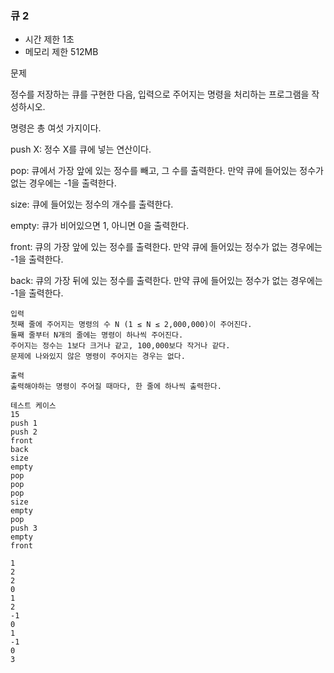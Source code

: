### 큐 2
- 시간 제한 1초
- 메모리 제한 512MB

문제

정수를 저장하는 큐를 구현한 다음, 입력으로 주어지는 명령을 처리하는 프로그램을 작성하시오.

명령은 총 여섯 가지이다.

push X: 정수 X를 큐에 넣는 연산이다.

pop: 큐에서 가장 앞에 있는 정수를 빼고, 그 수를 출력한다. 만약 큐에 들어있는 정수가 없는 경우에는 -1을 출력한다.

size: 큐에 들어있는 정수의 개수를 출력한다.

empty: 큐가 비어있으면 1, 아니면 0을 출력한다.

front: 큐의 가장 앞에 있는 정수를 출력한다. 만약 큐에 들어있는 정수가 없는 경우에는 -1을 출력한다.

back: 큐의 가장 뒤에 있는 정수를 출력한다. 만약 큐에 들어있는 정수가 없는 경우에는 -1을 출력한다.
```
입력
첫째 줄에 주어지는 명령의 수 N (1 ≤ N ≤ 2,000,000)이 주어진다.
둘째 줄부터 N개의 줄에는 명령이 하나씩 주어진다.
주어지는 정수는 1보다 크거나 같고, 100,000보다 작거나 같다.
문제에 나와있지 않은 명령이 주어지는 경우는 없다.

출력
출력해야하는 명령이 주어질 때마다, 한 줄에 하나씩 출력한다.

테스트 케이스
15
push 1
push 2
front
back
size
empty
pop
pop
pop
size
empty
pop
push 3
empty
front

1
2
2
0
1
2
-1
0
1
-1
0
3
```
